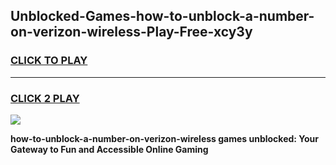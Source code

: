 
## Unblocked-Games-how-to-unblock-a-number-on-verizon-wireless-Play-Free-xcy3y
<h3>
<a href="https://premium76.site?title=how-to-unblock-a-number-on-verizon-wireless&ref=10A">CLICK TO PLAY</a></h3>
<hr>

<h3>
<a href="https://premium76.site?title=how-to-unblock-a-number-on-verizon-wireless&ref=10A">CLICK 2 PLAY</a>
  
</h3>

<a href="https://premium76.site?title=how-to-unblock-a-number-on-verizon-wireless&ref=10A"><img src="https://clearcache.store/games.png"></a>


**how-to-unblock-a-number-on-verizon-wireless games unblocked: Your Gateway to Fun and Accessible Online Gaming**
